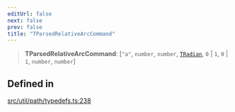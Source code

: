 ```yaml
---
editUrl: false
next: false
prev: false
title: "TParsedRelativeArcCommand"
---
```


> **TParsedRelativeArcCommand**: [`"a"`, `number`, `number`, [`TRadian`](/api/type-aliases/tradian/), `0` \| `1`, `0` \| `1`, `number`, `number`]

## Defined in

[src/util/path/typedefs.ts:238](https://github.com/fabricjs/fabric.js/blob/a0b4adf41e0a1fd81824114cedd4c32bfb8cac25/src/util/path/typedefs.ts#L238)
